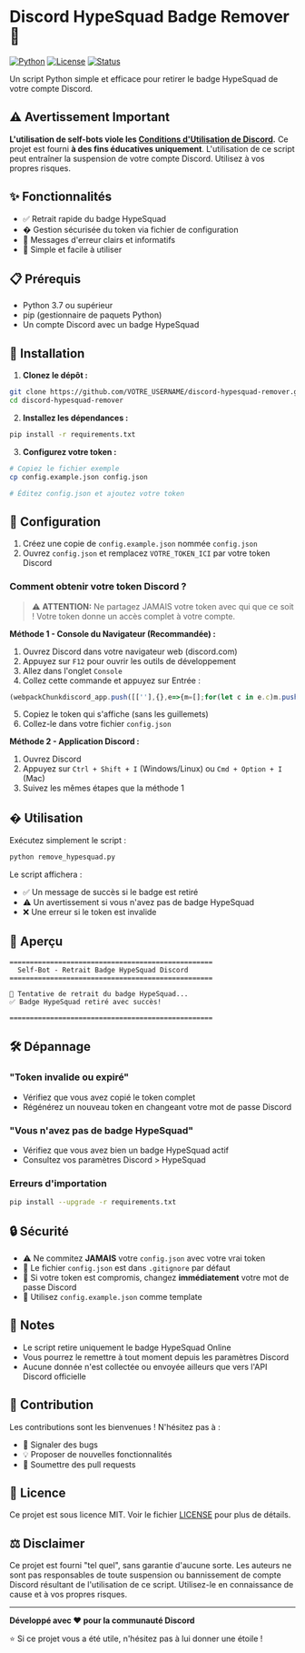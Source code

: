 # Discord HypeSquad Badge Remover 🚀

[![Python](https://img.shields.io/badge/Python-3.7+-blue.svg)](https://www.python.org/downloads/)
[![License](https://img.shields.io/badge/License-MIT-green.svg)](LICENSE)
[![Status](https://img.shields.io/badge/Status-Active-success.svg)]()

Un script Python simple et efficace pour retirer le badge HypeSquad de votre compte Discord.

## ⚠️ Avertissement Important

**L'utilisation de self-bots viole les [Conditions d'Utilisation de Discord](https://discord.com/terms).** Ce projet est fourni **à des fins éducatives uniquement**. L'utilisation de ce script peut entraîner la suspension de votre compte Discord. Utilisez à vos propres risques.

## ✨ Fonctionnalités

- ✅ Retrait rapide du badge HypeSquad
- � Gestion sécurisée du token via fichier de configuration
- 📝 Messages d'erreur clairs et informatifs
- 🎯 Simple et facile à utiliser

## 📋 Prérequis

- Python 3.7 ou supérieur
- pip (gestionnaire de paquets Python)
- Un compte Discord avec un badge HypeSquad

## 🚀 Installation

1. **Clonez le dépôt :**
```bash
git clone https://github.com/VOTRE_USERNAME/discord-hypesquad-remover.git
cd discord-hypesquad-remover
```

2. **Installez les dépendances :**
```bash
pip install -r requirements.txt
```

3. **Configurez votre token :**
```bash
# Copiez le fichier exemple
cp config.example.json config.json

# Éditez config.json et ajoutez votre token
```

## 🔧 Configuration

1. Créez une copie de `config.example.json` nommée `config.json`
2. Ouvrez `config.json` et remplacez `VOTRE_TOKEN_ICI` par votre token Discord

### Comment obtenir votre token Discord ?

> ⚠️ **ATTENTION:** Ne partagez JAMAIS votre token avec qui que ce soit ! Votre token donne un accès complet à votre compte.

**Méthode 1 - Console du Navigateur (Recommandée) :**

1. Ouvrez Discord dans votre navigateur web (discord.com)
2. Appuyez sur `F12` pour ouvrir les outils de développement
3. Allez dans l'onglet `Console`
4. Collez cette commande et appuyez sur Entrée :
```javascript
(webpackChunkdiscord_app.push([[''],{},e=>{m=[];for(let c in e.c)m.push(e.c[c])}]),m).find(m=>m?.exports?.default?.getToken!==void 0).exports.default.getToken()
```
5. Copiez le token qui s'affiche (sans les guillemets)
6. Collez-le dans votre fichier `config.json`

**Méthode 2 - Application Discord :**

1. Ouvrez Discord
2. Appuyez sur `Ctrl + Shift + I` (Windows/Linux) ou `Cmd + Option + I` (Mac)
3. Suivez les mêmes étapes que la méthode 1

## � Utilisation

Exécutez simplement le script :
```bash
python remove_hypesquad.py
```

Le script affichera :
- ✅ Un message de succès si le badge est retiré
- ⚠️ Un avertissement si vous n'avez pas de badge HypeSquad
- ❌ Une erreur si le token est invalide

## 📸 Aperçu

```
==================================================
  Self-Bot - Retrait Badge HypeSquad Discord
==================================================

🔄 Tentative de retrait du badge HypeSquad...
✅ Badge HypeSquad retiré avec succès!

==================================================
```

## 🛠️ Dépannage

### "Token invalide ou expiré"
- Vérifiez que vous avez copié le token complet
- Régénérez un nouveau token en changeant votre mot de passe Discord

### "Vous n'avez pas de badge HypeSquad"
- Vérifiez que vous avez bien un badge HypeSquad actif
- Consultez vos paramètres Discord > HypeSquad

### Erreurs d'importation
```bash
pip install --upgrade -r requirements.txt
```

## 🔒 Sécurité

- ⚠️ Ne commitez **JAMAIS** votre `config.json` avec votre vrai token
- 🔐 Le fichier `config.json` est dans `.gitignore` par défaut
- 🚨 Si votre token est compromis, changez **immédiatement** votre mot de passe Discord
- 📝 Utilisez `config.example.json` comme template

## 📝 Notes

- Le script retire uniquement le badge HypeSquad Online
- Vous pourrez le remettre à tout moment depuis les paramètres Discord
- Aucune donnée n'est collectée ou envoyée ailleurs que vers l'API Discord officielle

## 🤝 Contribution

Les contributions sont les bienvenues ! N'hésitez pas à :
- 🐛 Signaler des bugs
- 💡 Proposer de nouvelles fonctionnalités
- 🔧 Soumettre des pull requests

## 📄 Licence

Ce projet est sous licence MIT. Voir le fichier [LICENSE](LICENSE) pour plus de détails.

## ⚖️ Disclaimer

Ce projet est fourni "tel quel", sans garantie d'aucune sorte. Les auteurs ne sont pas responsables de toute suspension ou bannissement de compte Discord résultant de l'utilisation de ce script. Utilisez-le en connaissance de cause et à vos propres risques.

---

**Développé avec ❤️ pour la communauté Discord**

⭐ Si ce projet vous a été utile, n'hésitez pas à lui donner une étoile !

